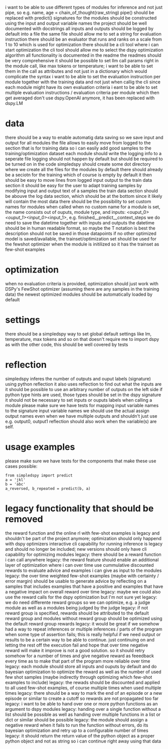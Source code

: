 i want to be able to use different types of modules for inference and not just pipe, so e.g. name, age = chain_of_thought(raw_string)
pipe() should be replaced with predict()
signatures for the modules should be constructed using the input and output variable names 
the project should be well documented with docstrings
all inputs and outputs should be logged by default into a file
the same file should allow me to set a string for evaluation instruction
there should be an evaluator that runs and ranks on a scale from 1 to 10 which is used for optimization
there should be a cli tool where i can start optimization 
the cli tool should allow me to select the dspy optimization algorithm
all functionality is documented in the readme
the readmes should be very comprehensive
it should be possible to set llm call params right in the module call, like max tokens or temperature; i want to be able to set them in the call as attributes and not just in a dictionary which would complicate the syntax 
i want to be able to set the evaluation instruction per module together with the training data and not just when callig the cli since each module might have its own evaluation criteria
i eant to be able to set multiple evaluation instructions / evaluation criteria per module which then get averaged
don't use dspy.OpenAI anymore, it has been replaced with dspy.LM


# data
there should be a way to enable automatig data saving so we save input and output for all modules
the file allows to easily move from logged to the section that is for training data so i can easily add good samples to the training/optimization dataset
each module should write the logging info to a seperate file 
logging should not happen by default but should be required to be turned on in the code
simpledspy should create some dot directory where we create all the files for the modules
by default there should already be a seciotn for the training which of course is empty by default
it then should be easy to move lines from logged input output to the train data section
it should be easy for the user to adapt training samples by modifying input and output text of a samples
the train data section should be abouve the log data section, which should be at the bottom since it likely will contain the most data
there should be the possibility to set custom names for modules when called
when no custom name for a module is set, the name consists out of ouputs, module type, and inputs: <ouput_0>_<ouput_1>__<moduletype>__<input_0>_<input_1>, e.g. finished__predict__context_steps
we do need to save the datetime together with inputs and outputs 
the datetime should be in human readable format, so maybe the T notation is best
the description should not be saved in those datapoints
if no other optimized model is saved/available, the trainset/optimization set should be used for the fewshot optimizer when the module is initilized so it has the trainset as few-shot examples


# optimization
when no evaluation criteria is provided, optimization should just work with DSPy's FewShot optimizer (assuming there are any samples in the training data)
the newest optimized modules should be automatically loaded by default

# settings
there should be a simpledspy way to set global default settings like lm, temperature, max tokens and so on that doesn't require me to import dspy
as with the other code, this should be well covered by tests


# reflection
simpledspy inferes the number of outputs and ouput labels (signature) using python reflection
it also uses reflection to find out what the inputs are
it should be possible to use an arbitrary number of outputs on the left side
if python type hints are used, those types should be set in the dspy signature
it should not be necessary to set inputs or ouputs labels when calling a module
please make sure we have tests for mapping input variable names to the signature input variable names
we should use the actual assign output names even when we have multiple outputs and shouldn't just use e.g. output0, output1 
reflection should also work when the variable(s) are self.<var>


# usage examples 
please make sure we have tests for the components that make these use cases possible:
```
from simpledspy import predict
a = 'jkl'
b = 'abc'
a_reversed, b_repeated = predict(b, a)
```

# legacy functionality that should be removed
the reward function and the online rl with few-shot examples is legacy and shouldn't be part of the project anymore; optimization should only happend with dspy optimizers
interactive cli capability for running inference is legacy and should no longer be included; new versions should only have cli capability for optimizing modules
legacy: there should be a reward function i can call anywhere 
legacy: the reward feature should enable an additional layer of optimization where i can over time use cummulative discounted rewards to evaluate advice and examples i can give as input to the modules
legacy: the over time weighted few-shot examples (maybe with certainty / error margin) should be usable to generate advice by reflecting on a samples that includes examples that have a positive and examples that have a negative impact on overall reward over time 
legacy: maybe we could also use the reward calls for the dspy optimization but I'm not sure yet
legacy: we do need differente reward groups so we can optimize, e.g. a judge module as well as a modules being judged by the judge 
legacy: if not reward group is specified, rewards should be attributed to the default reward group and modules without reward group should be optimized using the default reward group rewards
legacy: it would be great if we somehow had a way to repeat inferences or multiple inferences / parts of the program when some type of assertion fails; this is really helpful if we need output or results to be a certain way to be able to continue. just continuing on and letting the rest off the execution fail and hope that over time negative reward will make it improve is not a good solution. so it should retry somehow for a number of times and give negative reward as feeedback every time as to make that part of the program more reliable over time
legacy: each module should store all inputs and ouputs by default and do bayesian optimization to optimize the reward as well as the number of used few shot samples (maybe indirectly through optimizing which few-shot examples to include)
legacy: the rewads should be discounted and applied to all used few-shot examples, of course multiple times when used multiple times
legacy: there should be a way to mark the end of an episode or a new episode or similar to create a cutoff so rewards are not propagated too far
legacy: i want to be able to hand over one or more python functions as an argument to dspy modules 
legacy: handing over a single function without a list should be possible as well as handing over multiple functions in a list or dict or similar should be possible
legacy: the module should assign a negative reward when it fails to run the function without errors, do its bayesian optimization and retry up to a configurable number of times
legacy: it should return the return value of the python object as a proper python object and not as string so i can continue right away using that data
